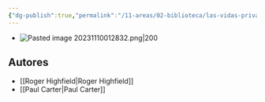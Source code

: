```yaml
---
{"dg-publish":true,"permalink":"/11-areas/02-biblioteca/las-vidas-privadas-del-albert-einstein/","noteIcon":""}
---
```


- ![Pasted image 20231110012832.png|200](/img/user/02%20Image/Pasted%20image%2020231110012832.png)
## Autores
- [[Roger Highfield\|Roger Highfield]]
- [[Paul Carter\|Paul Carter]]